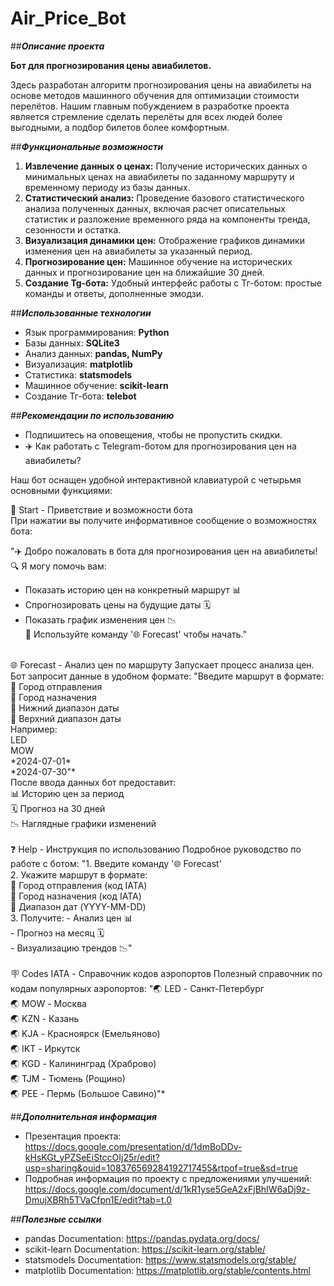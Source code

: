 # Air_Price_Bot

##***Описание проекта***

**Бот для прогнозирования цены авиабилетов.**

Здесь разработан алгоритм прогнозирования цены на авиабилеты на основе методов машинного обучения для оптимизации стоимости перелётов.
Нашим главным побуждением в разработке проекта является стремление сделать перелёты для всех людей более выгодными, а подбор билетов более комфортным.

##***Функциональные возможности***

1. **Извлечение данных о ценах:** Получение исторических данных о минимальных ценах на авиабилеты по заданному маршруту и временному периоду из базы данных.
2. **Статистический анализ:** Проведение базового статистического анализа полученных данных, включая расчет описательных статистик и разложение временного ряда на компоненты тренда, сезонности и остатка.
3. **Визуализация динамики цен:** Отображение графиков динамики изменения цен на авиабилеты за указанный период.
4. **Прогнозирование цен:** Машинное обучение на исторических данных и прогнозирование цен на ближайшие 30 дней.
5. **Создание Tg-бота:** Удобный интерфейс работы с Тг-ботом: простые команды и ответы, дополненные эмодзи.

   
##***Использованные технологии***

- Язык программирования: **Python**
- Базы данных: **SQLite3**
- Анализ данных: **pandas, NumPy**
- Визуализация: **matplotlib**
- Статистика: **statsmodels**
- Машинное обучение: **scikit-learn**
- Создание Тг-бота: **telebot**

##***Рекомендации по использованию***

*  Подпишитесь на оповещения, чтобы не пропустить скидки.
*  ✈️ Как работать с Telegram-ботом для прогнозирования цен на авиабилеты?
  
Наш бот оснащен удобной интерактивной клавиатурой с четырьмя основными функциями: <br />


🛫 Start - Приветствие и возможности бота <br />
При нажатии вы получите информативное сообщение о возможностях бота: <br /> 

"✈️ Добро пожаловать в бота для прогнозирования цен на авиабилеты! <br />
🔍 Я могу помочь вам:
- Показать историю цен на конкретный маршрут 📊 <br />
- Спрогнозировать цены на будущие даты 🗓️ <br />
- Показать график изменения цен 📉 <br />
🚀 Используйте команду '🌐 Forecast' чтобы начать." <br />
<br />
🌐 Forecast - Анализ цен по маршруту
Запускает процесс анализа цен. Бот запросит данные в удобном формате:
"Введите маршрут в формате:
🛫 Город отправления<br />
🛬 Город назначения<br />
📅 Нижний диапазон даты<br />
📅 Верхний диапазон даты<br />
Например:<br />
LED<br />
MOW<br />
*2024-07-01*<br />
*2024-07-30"*<br />
После ввода данных бот предоставит:<br />
📊 Историю цен за период<br />
🗓️ Прогноз на 30 дней<br />
📉 Наглядные графики изменений<br />
<br />
❓ Help - Инструкция по использованию
Подробное руководство по работе с ботом:
"1. Введите команду '🌐 Forecast'<br />
2. Укажите маршрут в формате:<br />
🛫 Город отправления (код IATA)<br />
🛬 Город назначения (код IATA)<br />
📅 Диапазон дат (YYYY-MM-DD)<br />
3. Получите:
- Анализ цен 📊<br />
- Прогноз на месяц 🗓️<br />
- Визуализацию трендов 📉"<br />

<br />
🪧 Codes IATA - Справочник кодов аэропортов
Полезный справочник по кодам популярных аэропортов:
"🌏 LED - Санкт-Петербург<br />
🌏 MOW - Москва<br />
🌏 KZN - Казань<br />
🌏 KJA - Красноярск (Емельяново)<br />
🌏 IKT - Иркутск<br />
🌏 KGD - Калининград (Храброво)<br />
🌏 TJM - Тюмень (Рощино)<br />
🌏 PEE - Пермь (Большое Савино)"*<br />

##***Дополнительная информация***

*  Презентация проекта: https://docs.google.com/presentation/d/1dmBoDDv-kHsKGt_yPZSeEiStccOIj25r/edit?usp=sharing&ouid=108376569284192717455&rtpof=true&sd=true
*  Подробная информация по проекту с предложениями улучшений: https://docs.google.com/document/d/1kR1yse5GeA2xFjBhIW6aDj9z-DmujXBRh5TVaCfpn1E/edit?tab=t.0

##***Полезные ссылки***

*  pandas Documentation: https://pandas.pydata.org/docs/
*  scikit-learn Documentation: https://scikit-learn.org/stable/
*  statsmodels Documentation: https://www.statsmodels.org/stable/
*  matplotlib Documentation: https://matplotlib.org/stable/contents.html
